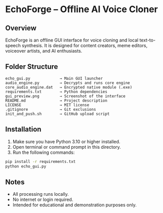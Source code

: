 
# EchoForge – Offline AI Voice Cloner

## Overview

EchoForge is an offline GUI interface for voice cloning and local text-to-speech synthesis.
It is designed for content creators, meme editors, voiceover artists, and AI enthusiasts.

## Folder Structure

```
echo_gui.py             → Main GUI launcher  
audio_engine.py         → Decrypts and runs core engine  
core_audio_engine.dat   → Encrypted native module (.exe)  
requirements.txt        → Python dependencies  
gui_preview.png         → Screenshot of the interface  
README.md               → Project description  
LICENSE                 → MIT license  
.gitignore              → Git exclusions  
init_and_push.sh        → GitHub upload script  
```

## Installation

1. Make sure you have Python 3.10 or higher installed.
2. Open terminal or command prompt in this directory.
3. Run the following commands:

```bash
pip install -r requirements.txt
python echo_gui.py
```

## Notes

- All processing runs locally.
- No internet or login required.
- Intended for educational and demonstration purposes only.
